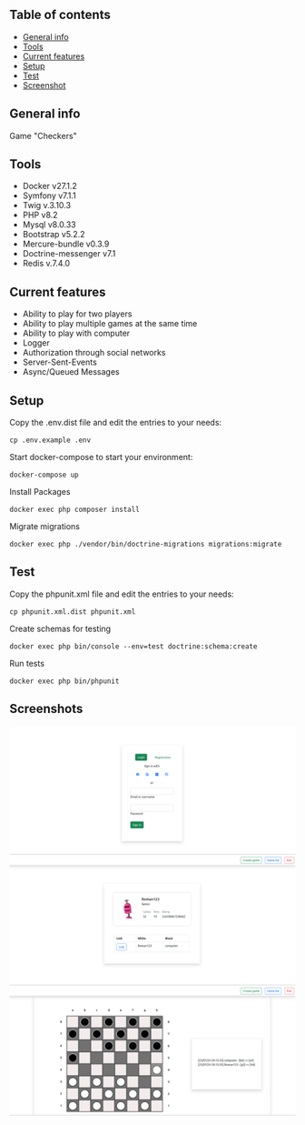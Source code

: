 ## Table of contents

* [General info](#general-info)
* [Tools](#tools)
* [Current features](#current-features)
* [Setup](#setup)
* [Test](#test)
* [Screenshot](#screenshots)

## General info

Game "Checkers"

## Tools

- Docker v27.1.2
- Symfony v7.1.1
- Twig v.3.10.3
- PHP v8.2
- Mysql v8.0.33
- Bootstrap v5.2.2
- Mercure-bundle v0.3.9
- Doctrine-messenger v7.1
- Redis v.7.4.0

## Current features

- Ability to play for two players
- Ability to play multiple games at the same time
- Ability to play with computer
- Logger
- Authorization through social networks
- Server-Sent-Events
- Async/Queued Messages

## Setup

Copy the .env.dist file and edit the entries to your needs:

```
cp .env.example .env
```

Start docker-compose to start your environment:

```
docker-compose up
```

Install Packages

```
docker exec php composer install
```

Migrate migrations

```
docker exec php ./vendor/bin/doctrine-migrations migrations:migrate
```

## Test

Copy the phpunit.xml file and edit the entries to your needs:

```
cp phpunit.xml.dist phpunit.xml
```

Create schemas for testing

```
docker exec php bin/console --env=test doctrine:schema:create
```

Run tests

```
docker exec php bin/phpunit
```

## Screenshots

![Login](public/pictures/login.png)
![Game_list](public/pictures/game-list.png)
![Game](public/pictures/game.png)
